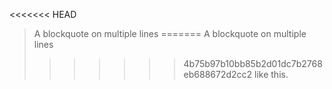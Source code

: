 <<<<<<< HEAD
> A blockquote
> on multiple lines
=======
> A blockquote
> on multiple lines
>>>>>>> 4b75b97b10bb85b2d01dc7b2768eb688672d2cc2
> like this.